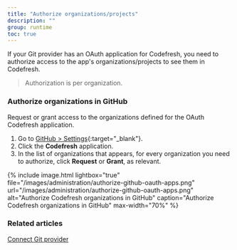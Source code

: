 ```yaml
---
title: "Authorize organizations/projects"
description: ""
group: runtime
toc: true
---
```


If your Git provider has an OAuth application for Codefresh, you need to authorize access to the app's organizations/projects to see them in Codefresh.
> Authorization is per organization.

### Authorize organizations in GitHub

Request or grant access to the organizations defined for the OAuth Codefresh application.

1. Go to [GitHub > Settings](https://github.com/settings/developers){:target="\_blank"}.
1. Click the **Codefresh** application. 
1. In the list of organizations that appears, for every organization you need to authorize, click **Request** or **Grant**, as relevant. 

{% include
image.html
lightbox="true"
file="/images/administration/authorize-github-oauth-apps.png"
url="/images/administration/authorize-github-oauth-apps.png"
alt="Authorize Codefresh organizations in GitHub"
caption="Authorize Codefresh organizations in GitHub"
max-width="70%"
%}

### Related articles
[Connect Git provider]({{site.baseurl}}/docs/runtime/hosted-runtime/#2-connect-git-provider)
